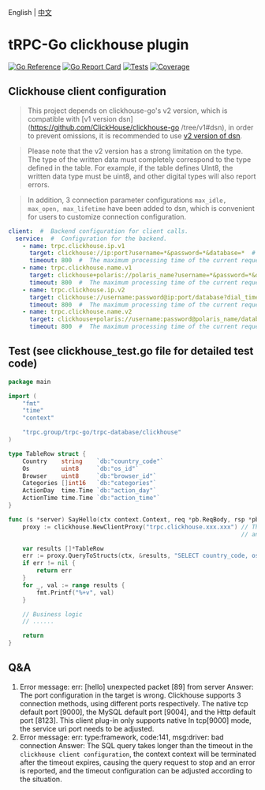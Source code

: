 English | [中文](README.zh_CN.md)

# tRPC-Go clickhouse plugin

[![Go Reference](https://pkg.go.dev/badge/trpc.group/trpc-go/trpc-database/clickhouse.svg)](https://pkg.go.dev/trpc.group/trpc-go/trpc-database/clickhouse)
[![Go Report Card](https://goreportcard.com/badge/trpc.group/trpc-go/trpc-database/clickhouse)](https://goreportcard.com/report/trpc.group/trpc-go/trpc-database/clickhouse)
[![Tests](https://github.com/trpc-ecosystem/go-database/actions/workflows/clickhouse.yml/badge.svg)](https://github.com/trpc-ecosystem/go-database/actions/workflows/clickhouse.yml)
[![Coverage](https://codecov.io/gh/trpc-ecosystem/go-database/branch/coverage/graph/badge.svg?flag=clickhouse&precision=2)](https://app.codecov.io/gh/trpc-ecosystem/go-database/tree/coverage/clickhouse)

## Clickhouse client configuration
> This project depends on clickhouse-go's v2 version, which is compatible with [v1 version dsn](https://github.com/ClickHouse/clickhouse-go /tree/v1#dsn), in order to prevent omissions, it is recommended to use [v2 version of dsn](https://github.com/ClickHouse/clickhouse-go#dsn).

> Please note that the v2 version has a strong limitation on the type. The type of the written data must completely correspond to the type defined in the table. For example, if the table defines UInt8, the written data type must be uint8, and other digital types will also report errors.

> In addition, 3 connection parameter configurations ```max_idle, max_open, max_lifetime``` have been added to dsn, which is convenient for users to customize connection configuration.

```yaml
client:  #  Backend configuration for client calls.
  service:  #  Configuration for the backend.
    - name: trpc.clickhouse.ip.v1
      target: clickhouse://ip:port?username=*&password=*&database=*  #  clickhouse standard uri: tcp://host1[:port1][?options] , see https://github.com/ClickHouse/clickhouse-go/tree/v1#dsn
      timeout: 800  #  The maximum processing time of the current request.
    - name: trpc.clickhouse.name.v1
      target: clickhouse+polaris://polaris_name?username=*&password=*&database=*  #  clickhouse+polaris indicates that the host in the clickhouse uri will perform Polaris analysis.
      timeout: 800  #  The maximum processing time of the current request.
    - name: trpc.clickhouse.ip.v2
      target: clickhouse://username:password@ip:port/database?dial_timeout=200ms  #  clickhouse standard uri: clickhouse://username:password@host1[:port1]/database[?options], see https://github.com/ClickHouse/clickhouse-go#dsn
      timeout: 800  #  The maximum processing time of the current request.
    - name: trpc.clickhouse.name.v2
      target: clickhouse+polaris://username:password@polaris_name/database?max_idle=10&max_open=100&max_lifetime=3m  #  clickhouse+polaris indicates that the host in the clickhouse uri will perform Polaris analysis.
      timeout: 800  #  The maximum processing time of the current request.
```

## Test (see clickhouse_test.go file for detailed test code)
```go
package main

import (
    "fmt"
    "time"
    "context"

    "trpc.group/trpc-go/trpc-database/clickhouse"
)

type TableRow struct {
    Country    string    `db:"country_code"`
    Os         uint8     `db:"os_id"`
    Browser    uint8     `db:"browser_id"`
    Categories []int16   `db:"categories"`
    ActionDay  time.Time `db:"action_day"`
    ActionTime time.Time `db:"action_time"`
}

func (s *server) SayHello(ctx context.Context, req *pb.ReqBody, rsp *pb.RspBody) (err error) {
    proxy := clickhouse.NewClientProxy("trpc.clickhouse.xxx.xxx") // The service name is customized 
	                                                              // and is mainly used for monitoring reporting and addressing configuration items。

    var results []*TableRow
    err := proxy.QueryToStructs(ctx, &results, "SELECT country_code, os_id, browser_id, categories, action_day, action_time FROM example LIMIT 5")
    if err != nil {
        return err
    }
    for _, val := range results {
        fmt.Printf("%+v", val)
    }

    // Business logic
    // ......

    return
}
```

## Q&A
1. Error message: err: [hello] unexpected packet [89] from server
   Answer: The port configuration in the target is wrong. Clickhouse supports 3 connection methods, using different ports respectively. The native tcp default port [9000], the MySQL default port [9004], and the Http default port [8123]. This client plug-in only supports native In tcp[9000] mode, the service uri port needs to be adjusted.
2. Error message: err: type:framework, code:141, msg:driver: bad connection
   Answer: The SQL query takes longer than the timeout in the ```clickhouse client configuration```, the context context will be terminated after the timeout expires, causing the query request to stop and an error is reported, and the timeout configuration can be adjusted according to the situation.
